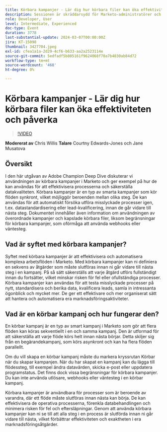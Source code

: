 ```yaml
---
title: Körbara kampanjer - Lär dig hur körbara filer kan öka effektiviteten och påverka
description: Sessionen är skräddarsydd för Marketo-administratörer och kampanjansvariga och fokuserar på att förstå och driftsätta körbara kampanjer för att ge mervärde åt kampanjer och program, skapa effektivitet och öka tillväxten.
role: Developer, User
level: Intermediate, Experienced
doc-type: Event
duration: 3778
last-substantial-update: 2024-03-07T00:00:00Z
jira: KT-15098
thumbnail: 3427704.jpeg
exl-id: cfea1a1a-2d29-4cf6-b633-aa2a2523114e
source-git-commit: 5edfadf5b805161f9624068f70a7b4830ab84d72
workflow-type: tm+mt
source-wordcount: '468'
ht-degree: 0%

---
```


# Körbara kampanjer - Lär dig hur körbara filer kan öka effektiviteten och påverka

>[!VIDEO](https://video.tv.adobe.com/v/3427704/?learn=on)

**Modererat av** Chris Willis
**Talare** Courtny Edwards-Jones och Jane Musatova

## Översikt

I den här utgåvan av Adobe Champion Deep Dive diskuterar vi användningen av körbara kampanjer i Marketo och ger exempel på hur de kan användas för att effektivisera processerna och säkerställa datakvaliteten. Körbara kampanjer är en typ av smarta kampanjer som kör flöden synkront, vilket möjliggör beroenden mellan olika steg. De kan användas för att automatiskt försöka utföra misslyckade processer igen, t.ex. datastandardisering eller lead-kvalificering, innan de går vidare till nästa steg. Dokumentet innehåller även information om användningen av överordnade kampanjer och kapslade körbara filer, liksom begränsningar för körbara kampanjer, som oförmåga att använda webhooks eller väntesteg.

## Vad är syftet med körbara kampanjer?

Syftet med körbara kampanjer är att effektivisera och automatisera komplexa arbetsflöden i Marketo. Med körbara kampanjer kan ni definiera en sekvens av åtgärder som måste slutföras innan ni går vidare till nästa steg i en kampanj. På så sätt säkerställs att varje åtgärd utförs fullständigt innan du fortsätter, vilket minskar risken för fel eller ofullständiga processer. Körbara kampanjer kan användas för att testa misslyckade processer på nytt, standardisera och berika data, kvalificera leads, samla in intressanta ögonblick och mycket mer. De ger ett effektivare och mer organiserat sätt att hantera och automatisera era marknadsföringsaktiviteter.

## Vad är en körbar kampanj och hur fungerar den?

En körbar kampanj är en typ av smart kampanj i Marketo som gör att flera flöden kan köras sekventiellt i en och samma kampanj. Den är utformad för att säkerställa att varje flöde körs helt innan nästa börjar. Detta skiljer sig från en begärandekampanj, som körs asynkront och kan ha flera flöden parallellt.

Om du vill skapa en körbar kampanj måste du markera kryssrutan Körbar när du skapar kampanjen. När du har skapat en kampanj kan du lägga till flödessteg, till exempel ändra datavärden, skicka e-post eller uppdatera programstatus. Det finns dock vissa begränsningar för körbara kampanjer. Du kan inte använda utlösare, webhooks eller väntesteg i en körbar kampanj.

Körbara kampanjer är användbara för processer som är beroende av varandra, där ett flöde måste slutföras innan nästa kan börja. De kan effektivisera de operativa processerna, förenkla databehandlingen och minimera risken för fel och eftersläpningar. Genom att använda körbara kampanjer kan ni se till att alla steg i en process är slutförda innan ni går vidare till nästa, vilket förbättrar effektiviteten och exaktheten i era marknadsföringsåtgärder.
